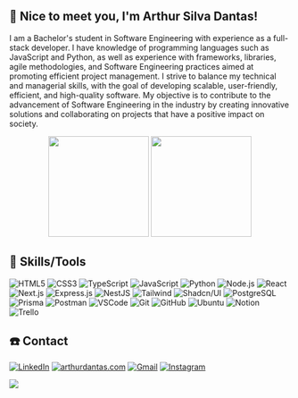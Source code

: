  ## :wave: Nice to meet you, I'm Arthur Silva Dantas!

I am a Bachelor's student in Software Engineering with experience as a full-stack developer. I have knowledge of programming languages such as JavaScript and Python, as well as experience with frameworks, libraries, agile methodologies, and Software Engineering practices aimed at promoting efficient project management. I strive to balance my technical and managerial skills, with the goal of developing scalable, user-friendly, efficient, and high-quality software. My objective is to contribute to the advancement of Software Engineering in the industry by creating innovative solutions and collaborating on projects that have a positive impact on society.

<div align="center">
  <img height="180em" src="https://github-readme-stats-coral-xi-32.vercel.app/api?username=Arthur-SD15&show_icons=true&theme=dark&include_all_commits=true&count_private=false"/>
  <img height="180em" src="https://github-readme-stats-coral-xi-32.vercel.app/api/top-langs/?username=Arthur-SD15&layout=compact&langs_count=7&include_all_commits=true&theme=dark"/>
</div>


## :dart: Skills/Tools

![HTML5](https://img.shields.io/badge/html5-%23E44D26.svg?style=for-the-badge&logo=html5&logoColor=white)
![CSS3](https://img.shields.io/badge/css3-%231572B6.svg?style=for-the-badge&logo=css3&logoColor=white)
![TypeScript](https://img.shields.io/badge/typescript-%23007ACC.svg?style=for-the-badge&logo=typescript&logoColor=white)
![JavaScript](https://img.shields.io/badge/javascript-%23323330.svg?style=for-the-badge&logo=javascript&logoColor=%23F7DF1E)
![Python](https://img.shields.io/badge/python-%23000D28.svg?style=for-the-badge&logo=python&logoColor=%23FFD43B)
![Node.js](https://img.shields.io/badge/node.js-%23339933.svg?style=for-the-badge&logo=node.js&logoColor=white)
![React](https://img.shields.io/badge/react-%2328232a.svg?style=for-the-badge&logo=react&logoColor=61DAFB)
![Next.js](https://img.shields.io/badge/next.js-%23000000.svg?style=for-the-badge&logo=next.js&logoColor=white)
![Express.js](https://img.shields.io/badge/express.js-%23404d59.svg?style=for-the-badge&logo=express&logoColor=%2361DAFB)
![NestJS](https://img.shields.io/badge/nestjs-%23E0234E.svg?style=for-the-badge&logo=nestjs&logoColor=white)
![Tailwind](https://img.shields.io/badge/tailwindcss-%2338B2AC.svg?style=for-the-badge&logo=tailwind-css&logoColor=white)
![Shadcn/UI](https://img.shields.io/badge/shadcn/ui-%23000000.svg?style=for-the-badge&logo=shadcn&logoColor=white)
![PostgreSQL](https://img.shields.io/badge/postgresql-%234F5BDB.svg?style=for-the-badge&logo=postgresql&logoColor=white)
![Prisma](https://img.shields.io/badge/prisma-%231572B6.svg?style=for-the-badge&logo=prisma&logoColor=black)
![Postman](https://img.shields.io/badge/Postman-FF6C37.svg?style=for-the-badge&logo=Postman&logoColor=white)
![VSCode](https://img.shields.io/badge/visual%20studio%20code-%23007ACC.svg?style=for-the-badge&logo=visual-studio-code&logoColor=white)
![Git](https://img.shields.io/badge/git-%23F05032.svg?style=for-the-badge&logo=git&logoColor=white)
![GitHub](https://img.shields.io/badge/github-%23121011.svg?style=for-the-badge&logo=github&logoColor=white)
![Ubuntu](https://img.shields.io/badge/ubuntu-%23E95420.svg?style=for-the-badge&logo=ubuntu&logoColor=white)
![Notion](https://img.shields.io/badge/notion-%23000000.svg?style=for-the-badge&logo=notion&logoColor=white)
![Trello](https://img.shields.io/badge/Trello-%23026AA7.svg?style=for-the-badge&logo=Trello&logoColor=white)


## :telephone: Contact

[![LinkedIn](https://img.shields.io/badge/-LinkedIn-%230077B5?style=for-the-badge&logo=linkedin&logoColor=white)](https://www.linkedin.com/in/arthur-SD15)
[![arthurdantas.com](https://img.shields.io/badge/arthurdantas.com-%23696969?style=for-the-badge&logoColor=white)](http://www.arthurdantas.com/)
[![Gmail](https://img.shields.io/badge/-Gmail-red?style=for-the-badge&logo=gmail&logoColor=white)](mailto:contato.arthurdantas.dev@gmail.com)
[![Instagram](https://img.shields.io/badge/-Instagram-%23E4405F?style=for-the-badge&logo=instagram&logoColor=white)](https://www.instagram.com/_arthursilva7/)

![](https://komarev.com/ghpvc/?username=Arthur-SD15&label=📈+You+are+visitor+number&color=green)
